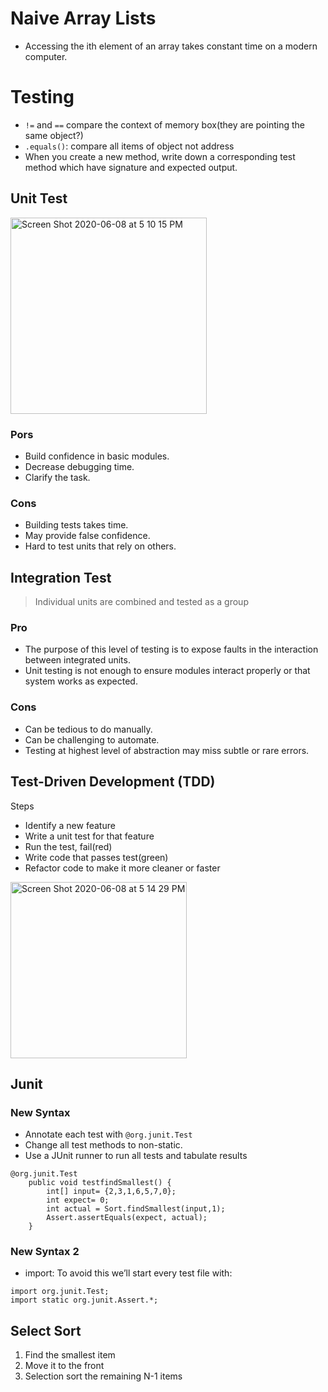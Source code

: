 # Naive Array Lists

* Accessing the ith element of an array takes constant time on a modern computer.


# Testing

* `!=` and `==` compare the context of memory box(they are pointing the same object?)
* `.equals()`: compare all items of object not address
* When you create a new method, write down a corresponding test method which have signature and expected output.

## Unit Test
<img width="314" alt="Screen Shot 2020-06-08 at 5 10 15 PM" src="https://user-images.githubusercontent.com/27160394/84085329-f3521a00-a9aa-11ea-8a74-d9523de8e768.png">

### Pors
* Build confidence in basic modules.
* Decrease debugging time.
* Clarify the task.

### Cons
* Building tests takes time.
* May provide false confidence.
* Hard to test units that rely on others.

## Integration Test
> Individual units are combined and tested as a group

### Pro
* The purpose of this level of testing is to expose faults in the interaction between integrated units.
* Unit testing is not enough to ensure modules interact properly or that system works as expected.

### Cons
* Can be tedious to do manually.
* Can be challenging to automate.
* Testing at highest level of abstraction may miss subtle or rare errors.


## Test-Driven Development (TDD)

Steps
* Identify a new feature
* Write a unit test for that feature
* Run the test, fail(red)
* Write code that passes test(green)
* Refactor code to make it more cleaner or faster

<img width="282" alt="Screen Shot 2020-06-08 at 5 14 29 PM" src="https://user-images.githubusercontent.com/27160394/84085589-88eda980-a9ab-11ea-8c50-378978703a01.png">

## Junit

### New Syntax
* Annotate each test with `@org.junit.Test`
* Change all test methods to non-static.
* Use a JUnit runner to run all tests and tabulate results
```
@org.junit.Test
	public void testfindSmallest() {
		int[] input= {2,3,1,6,5,7,0};
		int expect= 0;
		int actual = Sort.findSmallest(input,1);
		Assert.assertEquals(expect, actual);	
	}
```
### New Syntax 2
* import: To avoid this we’ll start every test file with:
```
import org.junit.Test;
import static org.junit.Assert.*;

```

## Select Sort
1. Find the smallest item
2. Move it to the front
3. Selection sort the remaining N-1 items


